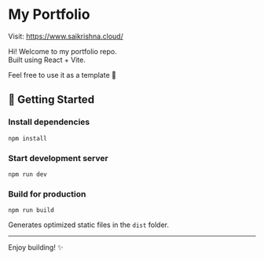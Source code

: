 # My Portfolio
Visit: https://www.saikrishna.cloud/

Hi! Welcome to my portfolio repo.  
Built using React + Vite.

Feel free to use it as a template 🙂

## 🚀 Getting Started

### Install dependencies

```
npm install
```

### Start development server

```
npm run dev
```

### Build for production

```
npm run build
```

Generates optimized static files in the `dist` folder.

---

Enjoy building! ✨
